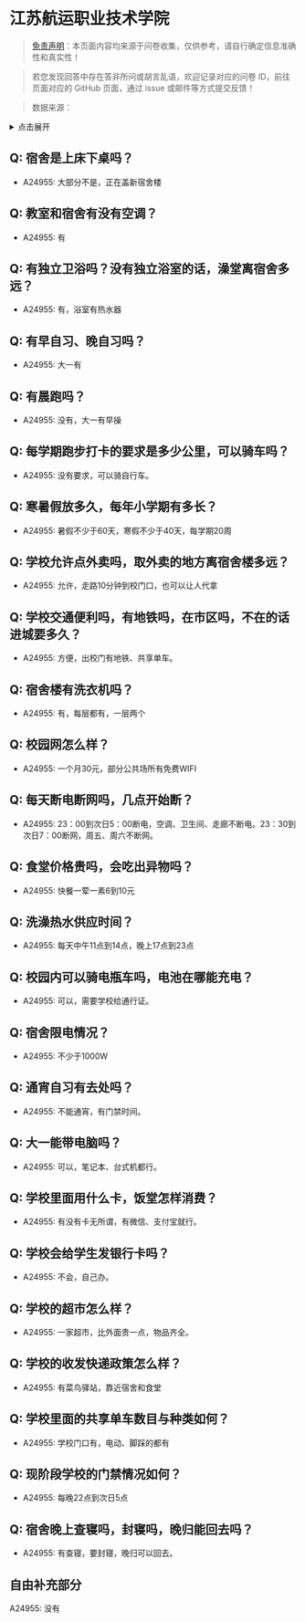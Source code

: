 # 江苏航运职业技术学院

> [免责声明](https://colleges.chat/#_3)：本页面内容均来源于问卷收集，仅供参考，请自行确定信息准确性和真实性！

> 若您发现回答中存在答非所问或胡言乱语，欢迎记录对应的问卷 ID，前往页面对应的 GitHub 页面，通过 issue 或邮件等方式提交反馈！

> 数据来源：

<details><summary>点击展开</summary>
<ul>
<li>A24955: 匿名 (2024 年 06 月)</li>
</ul>
</details>

## Q: 宿舍是上床下桌吗？

- A24955: 大部分不是，正在盖新宿舍楼

## Q: 教室和宿舍有没有空调？

- A24955: 有

## Q: 有独立卫浴吗？没有独立浴室的话，澡堂离宿舍多远？

- A24955: 有，浴室有热水器

## Q: 有早自习、晚自习吗？

- A24955: 大一有

## Q: 有晨跑吗？

- A24955: 没有，大一有早操

## Q: 每学期跑步打卡的要求是多少公里，可以骑车吗？

- A24955: 没有要求，可以骑自行车。

## Q: 寒暑假放多久，每年小学期有多长？

- A24955: 暑假不少于60天，寒假不少于40天，每学期20周

## Q: 学校允许点外卖吗，取外卖的地方离宿舍楼多远？

- A24955: 允许，走路10分钟到校门口，也可以让人代拿

## Q: 学校交通便利吗，有地铁吗，在市区吗，不在的话进城要多久？

- A24955: 方便，出校门有地铁、共享单车。

## Q: 宿舍楼有洗衣机吗？

- A24955: 有，每层都有，一层两个

## Q: 校园网怎么样？

- A24955: 一个月30元，部分公共场所有免费WIFI

## Q: 每天断电断网吗，几点开始断？

- A24955: 23：00到次日5：00断电，空调、卫生间、走廊不断电。23：30到次日7：00断网，周五、周六不断网。

## Q: 食堂价格贵吗，会吃出异物吗？

- A24955: 快餐一荤一素6到10元

## Q: 洗澡热水供应时间？

- A24955: 每天中午11点到14点，晚上17点到23点

## Q: 校园内可以骑电瓶车吗，电池在哪能充电？

- A24955: 可以，需要学校给通行证。

## Q: 宿舍限电情况？

- A24955: 不少于1000W

## Q: 通宵自习有去处吗？

- A24955: 不能通宵，有门禁时间。

## Q: 大一能带电脑吗？

- A24955: 可以，笔记本、台式机都行。

## Q: 学校里面用什么卡，饭堂怎样消费？

- A24955: 有没有卡无所谓，有微信、支付宝就行。

## Q: 学校会给学生发银行卡吗？

- A24955: 不会，自己办。

## Q: 学校的超市怎么样？

- A24955: 一家超市，比外面贵一点，物品齐全。

## Q: 学校的收发快递政策怎么样？

- A24955: 有菜鸟驿站，靠近宿舍和食堂

## Q: 学校里面的共享单车数目与种类如何？

- A24955: 学校门口有，电动、脚踩的都有

## Q: 现阶段学校的门禁情况如何？

- A24955: 每晚22点到次日5点

## Q: 宿舍晚上查寝吗，封寝吗，晚归能回去吗？

- A24955: 有查寝，要封寝，晚归可以回去。

## 自由补充部分

A24955: 没有